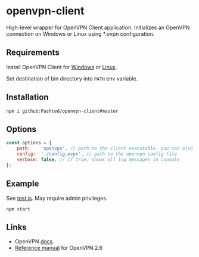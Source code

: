 # openvpn-client

High-level wrapper for OpenVPN Client application. Initializes an OpenVPN connection on Windows or Linux using *.ovpn configuration.

## Requirements

Install OpenVPN Client for [Windows](https://openvpn.net/community-downloads/) or [Linux](https://community.openvpn.net/openvpn/wiki/OpenVPN3Linux).

Set destination of bin directory into `PATH` env variable.

## Installation

```shell
npm i github:Pashted/openvpn-client#master
```

## Options

```javascript
const options = {
    path:    'openvpn', // path to the client executable. you can also use PATH env variable
    config:  './config.ovpn', // path to the openvpn config file
    verbose: false, // if true, shows all log messages in console
};
```

## Example

See [test.js](./test.js). May require admin privileges.

```shell
npm start
```

## Links

* OpenVPN [docs](https://openvpn.net/community-resources/#documentation).
* [Reference manual](https://openvpn.net/community-resources/reference-manual-for-openvpn-2-6/) for OpenVPN 2.6
